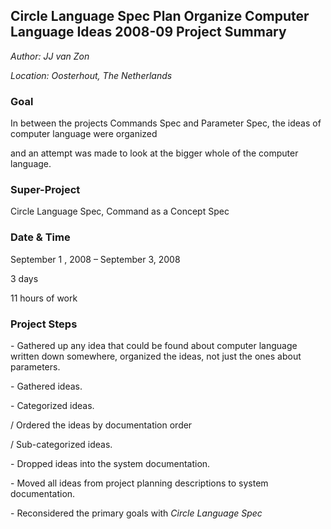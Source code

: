 ﻿**Circle Language Spec Plan
Organize Computer Language Ideas
2008-09
Project Summary**
--------------------------------

*Author: JJ van Zon*

*Location: Oosterhout, The Netherlands*

### **Goal**
In between the projects Commands Spec and Parameter Spec,
the ideas of computer language were organized 

and an attempt was made to look at the bigger whole of the computer language.
### **Super-Project**
Circle Language Spec, Command as a Concept Spec
### **Date & Time**
September 1 , 2008 – September 3, 2008

3 days

11 hours of work
### **Project Steps**
\- Gathered up any idea that could be found about computer language written down somewhere, organized the ideas, not just the ones about parameters.

\- Gathered ideas.

\- Categorized ideas.

/ Ordered the ideas by documentation order 

/ Sub-categorized ideas.

\- Dropped ideas into the system documentation.

\- Moved all ideas from project planning descriptions to system documentation.

\- Reconsidered the primary goals with *Circle Language Spec*

